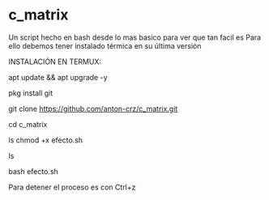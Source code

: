 # c_matrix
Un script hecho en bash desde lo mas basico para ver que tan facil es 
Para ello debemos tener instalado térmica en su última versión 

INSTALACIÓN EN TERMUX:

apt update && apt upgrade -y

pkg install git

git clone https://github.com/anton-crz/c_matrix.git

cd c_matrix

ls
chmod +x efecto.sh

ls

bash efecto.sh

Para detener el proceso es con Ctrl+z
